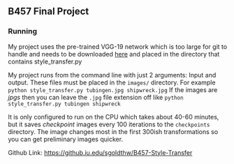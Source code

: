 ## B457 Final Project

### Running

My project uses the pre-trained VGG-19 network which is too large for git to handle and needs to be downloaded [here](https://www.vlfeat.org/matconvnet/models/imagenet-vgg-verydeep-19.mat) and placed in the directory that contains style_transfer.py

My project runs from the command line with just 2 arguments: Input and output. These files must be placed in the `images/` directory. For example `python style_transfer.py tubingen.jpg shipwreck.jpg` If the images are *jpgs* then you can leave the `.jpg` file extension off like `python style_transfer.py tubingen shipwreck`

It is only configured to run on the CPU which takes about 40-60 minutes, but it saves *checkpoint* images every 100 iterations to the `checkpoints` directory. The image changes most in the first 300ish transformations so you can get preliminary images quicker. 

Github Link: https://github.iu.edu/sgoldthw/B457-Style-Transfer